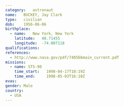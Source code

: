```yaml
---
category:	astronaut
name:	BUCKEY, Jay Clark
type:	civilian
dob:	1956-06-06
birthplace:
  - name:	New York, New York
    latitude:	40.71455
    longitude:	-74.007118
qualifications:
references:
  - http://www.nasa.gov/pdf/740566main_current.pdf
missions:
  - name: STS-90
    time_start:   1998-04-17T18:19Z
    time_end:     1998-05-03T16:10Z
evas:
gender:	Male
country:
  - USA
---
```

